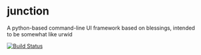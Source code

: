 junction
========

A python-based command-line UI framework based on blessings, intended to be somewhat like urwid

[![Build
Status](https://travis-ci.org/ch3pjw/junction.png)](https://travis-ci.org/ch3pjw/junction)
